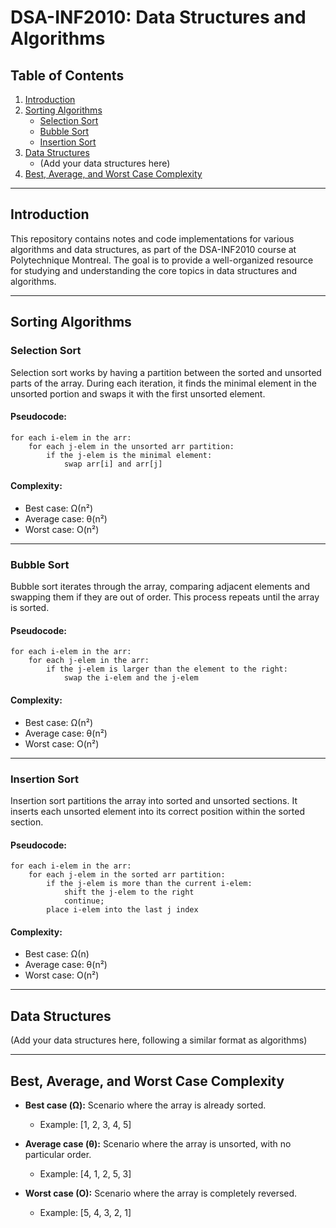
# DSA-INF2010: Data Structures and Algorithms

## Table of Contents

1. [Introduction](#introduction)
2. [Sorting Algorithms](#sorting-algorithms)
   - [Selection Sort](#selection-sort)
   - [Bubble Sort](#bubble-sort)
   - [Insertion Sort](#insertion-sort)
3. [Data Structures](#data-structures)
   - (Add your data structures here)
4. [Best, Average, and Worst Case Complexity](#complexity)

---

## Introduction

This repository contains notes and code implementations for various algorithms and data structures, as part of the DSA-INF2010 course at Polytechnique Montreal. The goal is to provide a well-organized resource for studying and understanding the core topics in data structures and algorithms.

---

## Sorting Algorithms

### Selection Sort

Selection sort works by having a partition between the sorted and unsorted parts of the array. During each iteration, it finds the minimal element in the unsorted portion and swaps it with the first unsorted element.

#### Pseudocode:
```pseudo
for each i-elem in the arr:
    for each j-elem in the unsorted arr partition:
        if the j-elem is the minimal element:
            swap arr[i] and arr[j]
```

#### Complexity:
- Best case: Ω(n²)
- Average case: θ(n²)
- Worst case: O(n²)

---

### Bubble Sort

Bubble sort iterates through the array, comparing adjacent elements and swapping them if they are out of order. This process repeats until the array is sorted.

#### Pseudocode:
```pseudo
for each i-elem in the arr:
    for each j-elem in the arr:
        if the j-elem is larger than the element to the right:
            swap the i-elem and the j-elem
```

#### Complexity:
- Best case: Ω(n²)
- Average case: θ(n²)
- Worst case: O(n²)

---

### Insertion Sort

Insertion sort partitions the array into sorted and unsorted sections. It inserts each unsorted element into its correct position within the sorted section.

#### Pseudocode:
```pseudo
for each i-elem in the arr:
    for each j-elem in the sorted arr partition:
        if the j-elem is more than the current i-elem:
            shift the j-elem to the right
            continue;
        place i-elem into the last j index
```

#### Complexity:
- Best case: Ω(n)
- Average case: θ(n²)
- Worst case: O(n²)

---

## Data Structures

(Add your data structures here, following a similar format as algorithms)

---

## Best, Average, and Worst Case Complexity

- **Best case (Ω):** Scenario where the array is already sorted.
  - Example: [1, 2, 3, 4, 5]

- **Average case (θ):** Scenario where the array is unsorted, with no particular order.
  - Example: [4, 1, 2, 5, 3]

- **Worst case (O):** Scenario where the array is completely reversed.
  - Example: [5, 4, 3, 2, 1]

